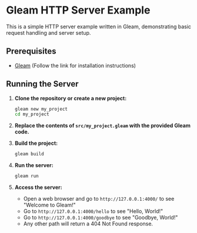 # Gleam HTTP Server Example

This is a simple HTTP server example written in Gleam, demonstrating basic request handling and server setup.

## Prerequisites

- [Gleam](https://gleam.run/getting-started/) (Follow the link for installation instructions)

## Running the Server

1. **Clone the repository or create a new project:**

    ```sh
    gleam new my_project
    cd my_project
    ```

2. **Replace the contents of `src/my_project.gleam` with the provided Gleam code.**

3. **Build the project:**

    ```sh
    gleam build
    ```

4. **Run the server:**

    ```sh
    gleam run
    ```

5. **Access the server:**

    - Open a web browser and go to `http://127.0.0.1:4000/` to see "Welcome to Gleam!"
    - Go to `http://127.0.0.1:4000/hello` to see "Hello, World!"
    - Go to `http://127.0.0.1:4000/goodbye` to see "Goodbye, World!"
    - Any other path will return a 404 Not Found response.
